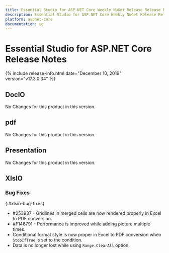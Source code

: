 ```yaml
---
title: Essential Studio for ASP.NET Core Weekly NuGet Release Release Notes  
description: Essential Studio for ASP.NET Core Weekly NuGet Release Release Notes  
platform: aspnet-core
documentation: ug
---
```


# Essential Studio for ASP.NET Core  Release Notes  

{% include release-info.html date="December 10, 2019"  version="v17.3.0.34" %} 






## DocIO

No Changes for this product in this version.

[//]: # "Delete the contents of this file while new content is added."

## pdf

No Changes for this product in this version.

[//]: # "Delete the contents of this file while new content is added."

## Presentation

No Changes for this product in this version.

[//]: # "Delete the contents of this file while new content is added."

## XlsIO

### Bug Fixes
{:#xlsio-bug-fixes}

* \#253937 - Gridlines in merged cells are now rendered properly in Excel to PDF conversion.
* \#F146791 - Performance is improved while adding picture multiple times.
* Conditional format style is now proper in Excel to PDF conversion when `StopIfTrue` is set to the condition.
* Data is no longer lost while using `Range.ClearAll` option.
